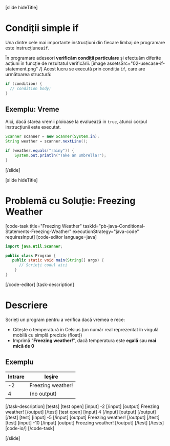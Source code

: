 [slide hideTitle]
# Condiții simple if

Una dintre cele mai importante instrucțiuni  din fiecare limbaj de programare este instrucțiunea`if`. 

În programare adeseori  **verificăm  condiții particulare** și efectuăm diferite acțiuni în funcție de rezultatul verificării.
[image assetsSrc="02-usecase-if-statement.png" /]
Acest lucru se execută prin condiția `if`, care are următoarea structură:
```java
if (condition) {
  // condition body;
}
```

## Exemplu: Vreme
Aici, dacă starea vremii ploioase la evaluează in `true`, atunci corpul instrucțiunii este executat.
```java
Scanner scanner = new Scanner(System.in);
String weather = scanner.nextLine();

if (weather.equals("rainy")) {
    System.out.println("Take an umbrella!");
}
```
[/slide]

[slide hideTitle]
# Problemă cu Soluție: Freezing Weather
[code-task title="Freezing Weather" taskId="pb-java-Conditional-Statements-Freezing-Weather" executionStrategy="java-code" requiresInput]
[code-editor language=java]
```java
import java.util.Scanner;

public class Program {
   public static void main(String[] args) {
      // Scrieți codul aici
    }
}
```
[/code-editor]
[task-description]
# Descriere
Scrieți un program pentru a verifica dacă vremea e rece:

  * Citește o temperatură în Celsius (un număr real reprezentat în virgulă mobilă cu simplă precizie (float))
  * Imprimă "**Freezing weather!**", dacă temperatura este **egală** sau **mai mică de 0**
  
## Exemplu

|**Intrare**|**Ieșire** |
| ---- | ---- |
| -2 | Freezing weather!|
| 4 | (no output)

[/task-description]
[tests]
[test open]
[input]
-2
[/input]
[output]
Freezing weather!
[/output]
[/test]
[test open]
[input]
4
[/input]
[output]
[/output]
[/test]
[test]
[input]
-5
[/input]
[output]
Freezing weather!
[/output]
[/test]
[test]
[input]
-10
[/input]
[output]
Freezing weather!
[/output]
[/test]
[/tests]
[code-io/]
[/code-task]

[/slide]

